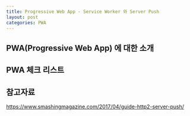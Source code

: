 ```yaml
---
title: Progressive Web App - Service Worker 와 Server Push
layout: post
categories: PWA
---
```


## PWA(Progressive Web App) 에 대한 소개


## PWA 체크 리스트

## 참고자료
https://www.smashingmagazine.com/2017/04/guide-http2-server-push/

